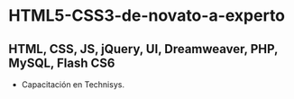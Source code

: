 # HTML5-CSS3-de-novato-a-experto
## HTML, CSS, JS, jQuery, UI, Dreamweaver, PHP, MySQL, Flash CS6

- Capacitación en Technisys.